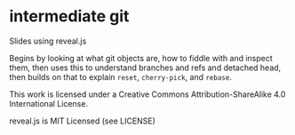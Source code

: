 # intermediate git

Slides using reveal.js

Begins by looking at what git objects are, how to fiddle with and inspect them, then uses this to understand
branches and refs and detached head, then builds on that to explain `reset`, `cherry-pick`, and `rebase`.

This work is licensed under a Creative Commons Attribution-ShareAlike 4.0 International License.

reveal.js is MIT Licensed (see LICENSE)

